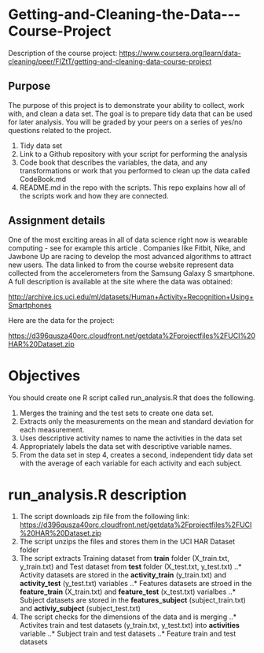 # Getting-and-Cleaning-the-Data---Course-Project

Description of the course project: https://www.coursera.org/learn/data-cleaning/peer/FIZtT/getting-and-cleaning-data-course-project

## Purpose 
The purpose of this project is to demonstrate your ability to collect, work with, and clean a data set. The goal is to prepare tidy data that can be used for later analysis. You will be graded by your peers on a series of yes/no questions related to the project. 

1. Tidy data set   
2. Link to a Github repository with your script for performing the analysis 
3. Code book that describes the variables, the data, and any transformations or work that you performed to clean up the data called CodeBook.md 
4. README.md in the repo with the scripts. This repo explains how all of the scripts work and how they are connected.

## Assignment details
One of the most exciting areas in all of data science right now is wearable computing - see for example this article . Companies like Fitbit, Nike, and Jawbone Up are racing to develop the most advanced algorithms to attract new users. The data linked to from the course website represent data collected from the accelerometers from the Samsung Galaxy S smartphone. A full description is available at the site where the data was obtained:

http://archive.ics.uci.edu/ml/datasets/Human+Activity+Recognition+Using+Smartphones

Here are the data for the project:

https://d396qusza40orc.cloudfront.net/getdata%2Fprojectfiles%2FUCI%20HAR%20Dataset.zip

# Objectives 
You should create one R script called run_analysis.R that does the following.

1. Merges the training and the test sets to create one data set.
2. Extracts only the measurements on the mean and standard deviation for each measurement.
3. Uses descriptive activity names to name the activities in the data set
4. Appropriately labels the data set with descriptive variable names.
5. From the data set in step 4, creates a second, independent tidy data set with the average of each variable for each activity and each subject.


# **run_analysis.R** description 

1. The script downloads zip file from the following link: https://d396qusza40orc.cloudfront.net/getdata%2Fprojectfiles%2FUCI%20HAR%20Dataset.zip
2. The script unzips the files and stores them in the UCI HAR Dataset folder 
3. The script extracts Training dataset from **train** folder (X_train.txt, y_train.txt) and Test dataset from **test** folder (X_test.txt, y_test.txt)
..* Activity datasets are stored in the **activity_train** (y_train.txt) and **activity_test** (y_test.txt) variables
..* Features datasets are stroed in the **feature_train** (X_train.txt) and **feature_test** (x_test.txt) varialbes
..* Subject datasets are stored in the **features_subject** (subject_train.txt) and **activiy_subject** (subject_test.txt)
4. The script checks for the dimensions of the data and is merging 
..* Activites train and test datasets (y_train.txt, y_test.txt) into **activities** variable 
..* Subject train and test datasets
..* Feature train and test datasets


